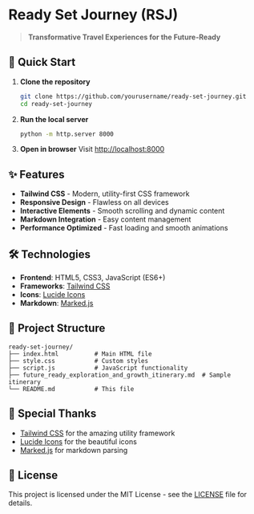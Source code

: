 # Ready Set Journey (RSJ)

> **Transformative Travel Experiences for the Future-Ready**

## 🚀 Quick Start

1. **Clone the repository**
   ```bash
   git clone https://github.com/yourusername/ready-set-journey.git
   cd ready-set-journey
   ```

2. **Run the local server**
   ```bash
   python -m http.server 8000
   ```

3. **Open in browser**
   Visit [http://localhost:8000](http://localhost:8000)

## ✨ Features

- **Tailwind CSS** - Modern, utility-first CSS framework
- **Responsive Design** - Flawless on all devices
- **Interactive Elements** - Smooth scrolling and dynamic content
- **Markdown Integration** - Easy content management
- **Performance Optimized** - Fast loading and smooth animations

## 🛠️ Technologies

- **Frontend**: HTML5, CSS3, JavaScript (ES6+)
- **Frameworks**: [Tailwind CSS](https://tailwindcss.com/)
- **Icons**: [Lucide Icons](https://lucide.dev/)
- **Markdown**: [Marked.js](https://marked.js.org/)

## 📂 Project Structure

```
ready-set-journey/
├── index.html          # Main HTML file
├── style.css           # Custom styles
├── script.js           # JavaScript functionality
├── future_ready_exploration_and_growth_itinerary.md  # Sample itinerary
└── README.md           # This file
```

## 🌟 Special Thanks

- [Tailwind CSS](https://tailwindcss.com/) for the amazing utility framework
- [Lucide Icons](https://lucide.dev/) for the beautiful icons
- [Marked.js](https://marked.js.org/) for markdown parsing

## 📄 License

This project is licensed under the MIT License - see the [LICENSE](LICENSE) file for details.
